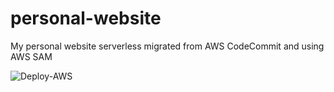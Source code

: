 # personal-website
My personal website serverless migrated from AWS CodeCommit and using AWS SAM 

![Deploy-AWS](https://github.com/abelperezok/personal-website/workflows/Deploy-AWS/badge.svg)